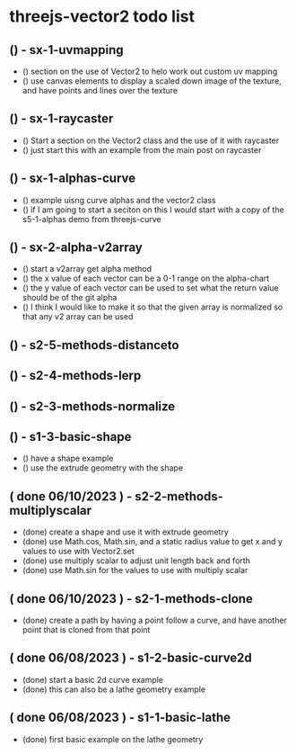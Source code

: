 # threejs-vector2 todo list


<!-- UVMAPPING -->

## () - sx-1-uvmapping
* () section on the use of Vector2 to helo work out custom uv mapping
* () use canvas elements to display a scaled down image of the texture, and have points and lines over the texture

<!-- RAYCASTER -->

## () - sx-1-raycaster
* () Start a section on the Vector2 class and the use of it with raycaster
* () just start this with an example from the main post on raycaster

<!-- Curve Alpha Section -->

## () - sx-1-alphas-curve
* () example uisng curve alphas and the vector2 class
* () if I am going to start a seciton on this I would start with a copy of the s5-1-alphas demo from threejs-curve

## () - sx-2-alpha-v2array
* () start a v2array get alpha method
* () the x value of each vector can be a 0-1 range on the alpha-chart
* () the y value of each vector can be used to set what the return value should be of the git alpha
* () I think I would like to make it so that the given array is normalized so that any v2 array can be used

<!-- METHODS SECTION -->

## () - s2-5-methods-distanceto 

## () - s2-4-methods-lerp

## () - s2-3-methods-normalize 

<!-- EXPAND BASIC SECTION -->

## () - s1-3-basic-shape
* () have a shape example
* () use the extrude geometry with the shape

<!-- DONE -->

## ( done 06/10/2023 ) - s2-2-methods-multiplyscalar
* (done) create a shape and use it with extrude geometry
* (done) use Math.cos, Math.sin, and a static radius value to get x and y values to use with Vector2.set
* (done) use multiply scalar to adjust unit length back and forth
* (done) use Math.sin for the values to use with multiply scalar

## ( done 06/10/2023 ) - s2-1-methods-clone
* (done) create a path by having a point follow a curve, and have another point that is cloned from that point

## ( done 06/08/2023 ) - s1-2-basic-curve2d
* (done) start a basic 2d curve example
* (done) this can also be a lathe geometry example

## ( done 06/08/2023 ) - s1-1-basic-lathe
* (done) first basic example on the lathe geometry


